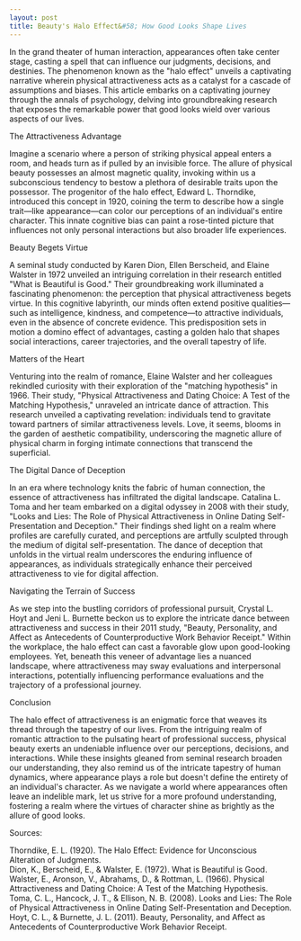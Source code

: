 ```yaml
---
layout: post
title: Beauty's Halo Effect&#58; How Good Looks Shape Lives
---
```


In the grand theater of human interaction, appearances often take center stage, casting a spell that can influence our judgments, decisions, and destinies. The phenomenon known as the "halo effect" unveils a captivating narrative wherein physical attractiveness acts as a catalyst for a cascade of assumptions and biases. This article embarks on a captivating journey through the annals of psychology, delving into groundbreaking research that exposes the remarkable power that good looks wield over various aspects of our lives.

The Attractiveness Advantage  

Imagine a scenario where a person of striking physical appeal enters a room, and heads turn as if pulled by an invisible force. The allure of physical beauty possesses an almost magnetic quality, invoking within us a subconscious tendency to bestow a plethora of desirable traits upon the possessor. The progenitor of the halo effect, Edward L. Thorndike, introduced this concept in 1920, coining the term to describe how a single trait—like appearance—can color our perceptions of an individual's entire character. This innate cognitive bias can paint a rose-tinted picture that influences not only personal interactions but also broader life experiences.

Beauty Begets Virtue  

A seminal study conducted by Karen Dion, Ellen Berscheid, and Elaine Walster in 1972 unveiled an intriguing correlation in their research entitled "What is Beautiful is Good." Their groundbreaking work illuminated a fascinating phenomenon: the perception that physical attractiveness begets virtue. In this cognitive labyrinth, our minds often extend positive qualities—such as intelligence, kindness, and competence—to attractive individuals, even in the absence of concrete evidence. This predisposition sets in motion a domino effect of advantages, casting a golden halo that shapes social interactions, career trajectories, and the overall tapestry of life.

Matters of the Heart  

Venturing into the realm of romance, Elaine Walster and her colleagues rekindled curiosity with their exploration of the "matching hypothesis" in 1966. Their study, "Physical Attractiveness and Dating Choice: A Test of the Matching Hypothesis," unraveled an intricate dance of attraction. This research unveiled a captivating revelation: individuals tend to gravitate toward partners of similar attractiveness levels. Love, it seems, blooms in the garden of aesthetic compatibility, underscoring the magnetic allure of physical charm in forging intimate connections that transcend the superficial.

The Digital Dance of Deception  

In an era where technology knits the fabric of human connection, the essence of attractiveness has infiltrated the digital landscape. Catalina L. Toma and her team embarked on a digital odyssey in 2008 with their study, "Looks and Lies: The Role of Physical Attractiveness in Online Dating Self-Presentation and Deception." Their findings shed light on a realm where profiles are carefully curated, and perceptions are artfully sculpted through the medium of digital self-presentation. The dance of deception that unfolds in the virtual realm underscores the enduring influence of appearances, as individuals strategically enhance their perceived attractiveness to vie for digital affection.

Navigating the Terrain of Success  

As we step into the bustling corridors of professional pursuit, Crystal L. Hoyt and Jeni L. Burnette beckon us to explore the intricate dance between attractiveness and success in their 2011 study, "Beauty, Personality, and Affect as Antecedents of Counterproductive Work Behavior Receipt." Within the workplace, the halo effect can cast a favorable glow upon good-looking employees. Yet, beneath this veneer of advantage lies a nuanced landscape, where attractiveness may sway evaluations and interpersonal interactions, potentially influencing performance evaluations and the trajectory of a professional journey.

Conclusion  

The halo effect of attractiveness is an enigmatic force that weaves its thread through the tapestry of our lives. From the intriguing realm of romantic attraction to the pulsating heart of professional success, physical beauty exerts an undeniable influence over our perceptions, decisions, and interactions. While these insights gleaned from seminal research broaden our understanding, they also remind us of the intricate tapestry of human dynamics, where appearance plays a role but doesn't define the entirety of an individual's character. As we navigate a world where appearances often leave an indelible mark, let us strive for a more profound understanding, fostering a realm where the virtues of character shine as brightly as the allure of good looks.

Sources:

Thorndike, E. L. (1920). The Halo Effect: Evidence for Unconscious Alteration of Judgments.  
Dion, K., Berscheid, E., & Walster, E. (1972). What is Beautiful is Good.  
Walster, E., Aronson, V., Abrahams, D., & Rottman, L. (1966). Physical Attractiveness and Dating Choice: A Test of the Matching Hypothesis.  
Toma, C. L., Hancock, J. T., & Ellison, N. B. (2008). Looks and Lies: The Role of Physical Attractiveness in Online Dating Self-Presentation and Deception.  
Hoyt, C. L., & Burnette, J. L. (2011). Beauty, Personality, and Affect as Antecedents of Counterproductive Work Behavior Receipt.  